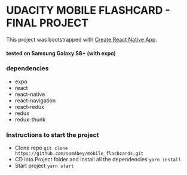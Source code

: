 # UDACITY MOBILE FLASHCARD - FINAL PROJECT

This project was bootstrapped with [Create React Native App](https://github.com/react-community/create-react-native-app).

#### tested on Samsung Galaxy S8+ (with expo)


### dependencies

  * expo
  * react
  * react-native
  * react-navigation
  * react-redux
  * redux
  * redux-thunk

### Instructions to start the project

  * Clone repo `git clone https://github.com/samAbey/mobile_flashcards.git`
  * CD into Project folder and Install all the dependencies `yarn install`
  * Start project `yarn start`